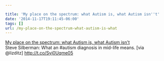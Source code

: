 ```yaml
---

title: 'My place on the spectrum: what Autism is, what Autism isn''t'
date: '2014-11-17T19:11:45-06:00'
tags: []
url: /my-place-on-the-spectrum-what-autism-is-what
---
```

<a href="http://sonnolenta.com/2014/11/15/my-place-on-the-spectrum-what-autism-is-what-autism-isnt/">My place on the spectrum: what Autism is, what Autism isn't</a><br/>Steve Silberman: What an #autism diagnosis in mid-life means. [via @lizditz] <a href="http://t.co/Syj0Uqme05" target="_blank">http://t.co/Syj0Uqme05</a>
